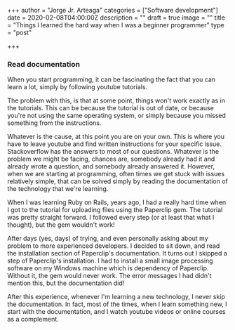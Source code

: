 +++
author = "Jorge Jr. Arteaga"
categories = ["Software development"]
date = 2020-02-08T04:00:00Z
description = ""
draft = true
image = ""
title = "Things I learned the hard way when I was a beginner programmer"
type = "post"

+++
### Read documentation

When you start programming, it can be fascinating the fact that you can learn a lot, simply by following youtube tutorials.

The problem with this, is that at some point, things won't work exactly as in the tutorials. This can be because the tutorial is out of date, or because you're not using the same operating system, or simply because you missed something from the instructions.

Whatever is the cause, at this point you are on your own. This is where you have to leave youtube and find written instructions for your specific issue. Stackoverflow has the answers to most of our questions. Whatever is the problem we might be facing, chances are, somebody already had it and already wrote a question, and somebody already answered it. However, when we are starting at programming, often times we get stuck with issues relatively simple, that can be solved simply by reading the documentation of the technology that we're learning.

When I was learning Ruby on Rails, years ago, I had a really hard time when I got to the tutorial for uploading files using the Paperclip gem. The tutorial was pretty straight forward. I followed every step (or at least that what I thought), but the gem  wouldn't work!

After days (yes, days) of trying, and even personally asking about my problem to more experienced developers. I decided to sit down, and read the installation section of Paperclip's documentation. It turns out I skipped a step of Paperclip's installation. I had to install a small image processing software on my Windows machine which is dependency of Paperclip. Without it, the gem would never work. The error messages I had didn't mention this, but the documentation did!

After this experience, whenever I'm learning a new technology, I never skip the documentation. In fact, most of the times, when I learn something new, I start with the documentation, and I watch youtube videos or online courses as a complement.